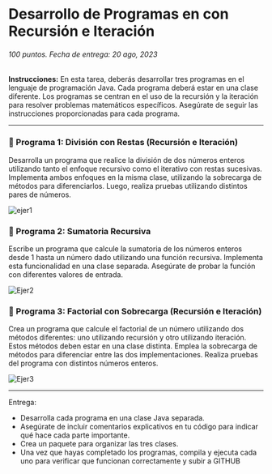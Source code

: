 # Desarrollo de Programas en con Recursión e Iteración

###### 100 puntos. Fecha de entrega: 20 ago, 2023

**Instrucciones:** En esta tarea, deberás desarrollar tres programas en 
el lenguaje de programación Java. Cada programa deberá estar en una clase 
diferente.
Los programas se centran en el uso de la recursión y la iteración para 
resolver problemas matemáticos específicos.
Asegúrate de seguir las instrucciones proporcionadas para cada programa.

--- 

### 📝 Programa 1: División con Restas (Recursión e Iteración)


Desarrolla un programa que realice la división de dos números enteros 
utilizando tanto el enfoque recursivo como el iterativo con restas 
sucesivas. Implementa ambos enfoques en la misma clase, utilizando la 
sobrecarga de métodos para diferenciarlos. Luego, realiza pruebas 
utilizando distintos pares de números.

![ejer1](https://github.com/louisrubin/UTN2/assets/72027738/08e29e83-4be2-4d03-9e7e-69d6124e1460)

### 📝 Programa 2: Sumatoria Recursiva


Escribe un programa que calcule la sumatoria de los números enteros desde 
1 hasta un número dado utilizando una función recursiva. Implementa esta 
funcionalidad en una clase separada. Asegúrate de probar la función con 
diferentes valores de entrada.

![Ejer2](https://github.com/louisrubin/UTN2/assets/72027738/e7f4403a-a63d-4e0e-8cb2-c31fb5e3a760)

### 📝 Programa 3: Factorial con Sobrecarga (Recursión e Iteración)

Crea un programa que calcule el factorial de un número utilizando dos 
métodos diferentes: uno utilizando recursión y otro utilizando iteración. 
Estos métodos deben estar en una clase distinta. Emplea la sobrecarga de 
métodos para diferenciar entre las dos implementaciones. Realiza pruebas 
del programa con distintos números enteros.

![Ejer3](https://github.com/louisrubin/UTN2/assets/72027738/afac322f-2eb4-483f-ba3d-d603c9416e50)

---

Entrega:

- Desarrolla cada programa en una clase Java separada.
- Asegúrate de incluir comentarios explicativos en tu código para indicar qué hace cada parte importante.
- Crea un paquete para organizar las tres clases.
- Una vez que hayas completado los programas, compila y ejecuta cada uno para verificar que funcionan correctamente y subir a GITHUB


